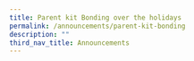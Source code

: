 ```yaml
---
title: Parent kit Bonding over the holidays
permalink: /announcements/parent-kit-bonding
description: ""
third_nav_title: Announcements
---
```

